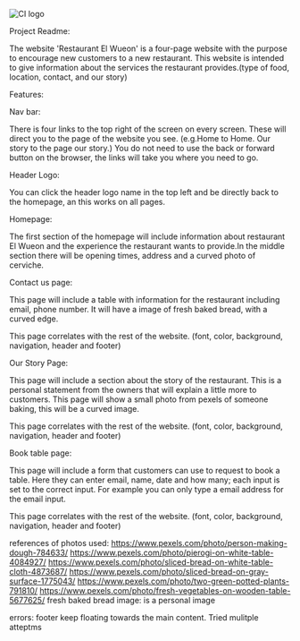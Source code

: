 ![CI logo](https://codeinstitute.s3.amazonaws.com/fullstack/ci_logo_small.png)


Project Readme:

The website 'Restaurant El Wueon' is a four-page website with the purpose to encourage new customers to a new restaurant. This website is intended to give information about the services the restaurant provides.(type of food, location, contact, and our story)

Features:

Nav bar:

There is four links to the top right of the screen on every screen. These will direct you to the page of the website you see. (e.g.Home to Home. Our story to the page our story.) You do not need to use the back or forward button on the browser, the links will take you where you need to go.

Header Logo:

You can click the header logo name in the top left and be directly back to the homepage, an this works on all pages.

Homepage:

The first section of the homepage will include information about restaurant El Wueon and the experience the restaurant wants to provide.In the middle section there will be  opening times, address and a curved photo of cerviche.

Contact us page:

This page will include a table with information for the restaurant including email, phone number.
It will have a image of fresh baked bread, with a curved edge.

This page correlates with the rest of the website. (font, color, background, navigation, header and footer)

Our Story Page:

This page will include a section about the story of the restaurant. This is a personal statement from the owners that will explain a little more to customers. This page will show a small photo from pexels of someone baking, this will be a curved image.

This page correlates with the rest of the website. (font, color, background, navigation, header and footer)

Book table page:

This page will include a form that customers can use to request to book a table. 
Here they can enter email, name, date and how many; each input is set to the correct input. For example you can only type a email address for the email input.

This page correlates with the rest of the website. (font, color, background, navigation, header and footer)


references of photos used:
https://www.pexels.com/photo/person-making-dough-784633/
https://www.pexels.com/photo/pierogi-on-white-table-4084927/
https://www.pexels.com/photo/sliced-bread-on-white-table-cloth-4873687/
https://www.pexels.com/photo/sliced-bread-on-gray-surface-1775043/
https://www.pexels.com/photo/two-green-potted-plants-791810/
https://www.pexels.com/photo/fresh-vegetables-on-wooden-table-5677625/
fresh baked bread image: is a personal image

errors: footer keep floating towards the main content. Tried mulitple atteptms